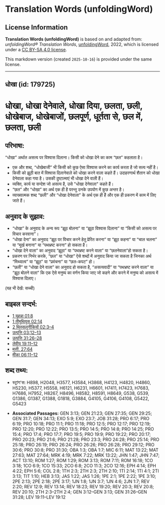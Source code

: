 # Translation Words (unfoldingWord)

## License Information

**Translation Words (unfoldingWord)** is based on and adapted from: _unfoldingWord® Translation Words_, [unfoldingWord](https://unfoldingword.org/utw), 2022, which is licensed under a [CC BY-SA 4.0 license](https://creativecommons.org/licenses/by-sa/4.0/legalcode.en).

This markdown version (created `2025-10-16`) is provided under the same license.



--------------------------------

## धोखा (id: 179725)

धोखा, धोखा देनेवाले, धोखा दिया, छलता, छली, धोखेबाज, धोखेबाजों, छलपूर्ण, धूर्तता से, छल में, छलता, छली
=====================================================================================================

परिभाषा:
--------

“धोखा” अर्थात असत्य पर विश्वास दिलाना। किसी को धोखा देने का काम “छल” कहलाता है।

* एक और शब्द, “धोखेबाजी” भी किसी को कुछ ऐसा विश्वास करने का कार्य करता है जो सत्य नहीं है।
* किसी को झूठी बात में विश्वास दिलानेवाले को धोखा करने वाला कहते हैं। उदाहरणार्थ शैतान को धोखा देनेवाला कहा गया है। उसकी दुष्टात्माएं भी धोखा देने वाली हैं।
* व्यक्ति, कार्य या सन्देश जो असत्य है, उसे "धोखा देनेवाला" कहते हैं।
* “छल” और “धोखा” का अर्थ एक ही है परन्तु उनके उपयोग में कुछ अन्तर है।
* व्याख्यात्मक शब्द “छली” और “धोखा देनेवाला” के अर्थ एक ही हैं और एक ही प्रकरण में काम में लिए जाते हैं।

अनुवाद के सुझाव:
----------------

* “धोखा” के अनुवाद के अन्य रूप “झूठ बोलना” या “झूठा विश्वास दिलाना” या “किसी को असत्य पर विचार करवाना”।
* “धोखा देना” का अनुवाद “झूठ पर विचार करने हेतु प्रेरित करना” या “झूठ कहना” या “चाल चलना” या “मूर्ख बनाना” या “पथभ्रष्ट करना” हो सकता है।
* “धोखा देने वाला” का अनुवाद “झूठा” या “पथभ्रष्ट करने वाला” या “छलनेवाला”हो सकता है।
* प्रकरण पर निर्भर करके, “छल” या “धोखा” ऐसे शब्दों में अनुवाद किया जा सकता है जिनका अर्थ “मिथ्यात्व” या “झूठ” या “प्रवंचना” या “छल\-कपट” हो।
* “छली” या “धोखा देने वाला” का अनुवाद हो सकता है, “असत्यवादी” या “पथभ्रष्ट करने वाला” या “झूठ बोलने वाला” कि एक ऐसे मनुष्य का वर्णन किया जाए जो कहने और करने में मनुष्य को असत्य में विश्वास दिलाए।

(यह भी देखें: सच्ची)

बाइबल सन्दर्भ:
--------------

* [1 यूहन्ना 01:8](https://ref.ly/1John0:0)
* [1 तीमुथियुस 02:14](https://ref.ly/1Tim0:0)
* [2 थिस्सलुनीकियों 02:3–4](https://ref.ly/2Thess0:0)
* [उत्पत्ति 03:12–13](https://ref.ly/Gen3:12-Gen3:13)
* [उत्पत्ति 31:26–28](https://ref.ly/Gen31:26-Gen31:28)
* [लेवीय 19:11–12](https://ref.ly/Lev19:11-Lev19:12)
* [मत्ती. 27:64](https://ref.ly/Matt27:64)
* [मीका 06:11–12](https://ref.ly/Mic6:11-Mic6:12)

शब्द तथ्य:
----------

* स्ट्रांग'स: H898, H2048, H3577, H3584, H3868, H4123, H4820, H4860, H5230, H5377, H5558, H6121, H6231, H6601, H7411, H7423, H7683, H7686, H7952, H8267, H8496, H8582, H8591, H8649, G538, G539, G1386, G1387, G1388, G1818, G3884, G4105, G4106, G4108, G5422, G5423

* **Associated Passages:** GEN 3:13; GEN 21:23; GEN 27:35; GEN 29:25; GEN 31:7; GEN 34:13; EXO 5:9; EXO 23:7; JOB 31:28; PRO 6:17; PRO 6:19; PRO 10:18; PRO 11:1; PRO 11:18; PRO 12:5; PRO 12:17; PRO 12:19; PRO 12:20; PRO 12:22; PRO 13:5; PRO 14:5; PRO 14:8; PRO 14:25; PRO 15:4; PRO 17:4; PRO 17:7; PRO 19:5; PRO 19:9; PRO 19:22; PRO 20:17; PRO 20:23; PRO 21:6; PRO 21:28; PRO 23:3; PRO 24:28; PRO 25:14; PRO 25:18; PRO 26:19; PRO 26:24; PRO 26:26; PRO 26:28; PRO 29:12; PRO 30:6; PRO 30:8; PRO 31:30; OBA 1:3; OBA 1:7; MIC 6:11; MAT 13:22; MAT 27:63; MAT 27:64; MRK 4:19; MRK 7:22; MRK 13:22; JHN 1:47; JHN 7:47; ACT 13:10; ROM 1:27; ROM 1:29; ROM 3:13; ROM 7:11; ROM 16:18; 1CO 3:18; 1CO 6:9; 1CO 15:33; 2CO 6:8; 2CO 11:3; 2CO 12:16; EPH 4:14; EPH 4:22; EPH 5:6; COL 2:8; 1TH 2:3; 2TH 2:3; 2TH 2:10; 1TI 2:14; 1TI 4:1; 2TI 3:13; TIT 1:10; HEB 3:13; JAS 1:22; JAS 1:26; 1PE 2:1; 1PE 2:22; 1PE 3:10; 2PE 2:13; 2PE 2:18; 2PE 3:17; 1JN 1:8; 1JN 3:7; 1JN 4:6; 2JN 1:7; REV 2:20; REV 12:9; REV 13:14; REV 18:23; REV 19:20; REV 20:3; REV 20:8; REV 20:10; 2TH 2:3–2TH 2:4; GEN 3:12–GEN 3:13; GEN 31:26–GEN 31:28; LEV 19:11–LEV 19:12

